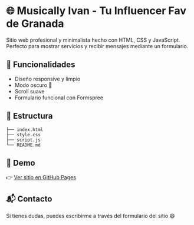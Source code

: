 # 🌐 Musically Ivan - Tu Influencer Fav de Granada

Sitio web profesional y minimalista hecho con HTML, CSS y JavaScript. Perfecto para mostrar servicios y recibir mensajes mediante un formulario.

## 🚀 Funcionalidades

- Diseño responsive y limpio
- Modo oscuro 🌙
- Scroll suave
- Formulario funcional con Formspree

## 📁 Estructura

```
├── index.html
├── style.css
├── script.js
└── README.md
```

## 🔗 Demo

👉 [Ver sitio en GitHub Pages](https://websitemusicallyivan.github.io/musicallyivan/)

## 📬 Contacto

Si tienes dudas, puedes escribirme a través del formulario del sitio 😄
